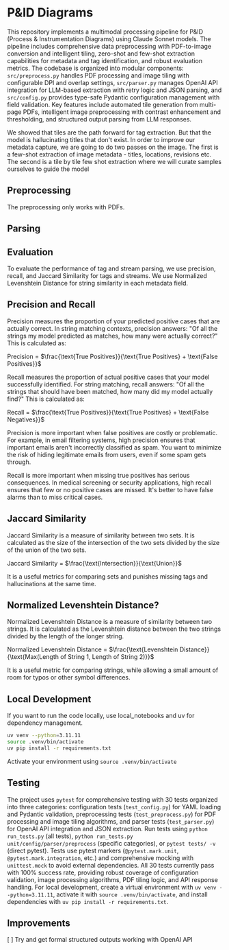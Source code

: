 # P&ID Diagrams

This repository implements a multimodal processing pipeline for P&ID (Process & Instrumentation Diagrams) using Claude Sonnet models. The pipeline includes comprehensive data preprocessing with PDF-to-image conversion and intelligent tiling, zero-shot and few-shot extraction capabilities for metadata and tag identification, and robust evaluation metrics. The codebase is organized into modular components: `src/preprocess.py` handles PDF processing and image tiling with configurable DPI and overlap settings, `src/parser.py` manages OpenAI API integration for LLM-based extraction with retry logic and JSON parsing, and `src/config.py` provides type-safe Pydantic configuration management with field validation. Key features include automated tile generation from multi-page PDFs, intelligent image preprocessing with contrast enhancement and thresholding, and structured output parsing from LLM responses.

We showed that tiles are the path forward for tag extraction. But that the model is hallucinating titles that don't exist. In order to improve our metadata capture, we are going to do two passes on the image. The first is a few-shot extraction of image metadata - titles, locations, revisions etc. The second is a tile by tile few shot extraction where we will curate samples ourselves to guide the model

## Preprocessing

The preprocessing only works with PDFs.

## Parsing

## Evaluation

To evaluate the performance of tag and stream parsing, we use precision, recall, and Jaccard Similarity for tags and streams. We use Normalized Levenshtein Distance for string similarity in each metadata field.

## Precision and Recall

Precision measures the proportion of your predicted positive cases that are actually correct. In string matching contexts, precision answers: "Of all the strings my model predicted as matches, how many were actually correct?" This is calculated as:

Precision = $\frac{\text{True Positives}}{\text{True Positives} + \text{False Positives}}$

Recall measures the proportion of actual positive cases that your model successfully identified. For string matching, recall answers: "Of all the strings that should have been matched, how many did my model actually find?" This is calculated as:

Recall = $\frac{\text{True Positives}}{\text{True Positives} + \text{False Negatives}}$
 
Precision is more important when false positives are costly or problematic. For example, in email filtering systems, high precision ensures that important emails aren't incorrectly classified as spam. You want to minimize the risk of hiding legitimate emails from users, even if some spam gets through.

Recall is more important when missing true positives has serious consequences. In medical screening or security applications, high recall ensures that few or no positive cases are missed. It's better to have false alarms than to miss critical cases.

## Jaccard Similarity

Jaccard Similarity is a measure of similarity between two sets. It is calculated as the size of the intersection of the two sets divided by the size of the union of the two sets.

Jaccard Similarity = $\frac{\text{Intersection}}{\text{Union}}$

It is a useful metrics for comparing sets and punishes missing tags and hallucinations at the same time.

## Normalized Levenshtein Distance?

Normalized Levenshtein Distance is a measure of similarity between two strings. It is calculated as the Levenshtein distance between the two strings divided by the length of the longer string.

Normalized Levenshtein Distance = $\frac{\text{Levenshtein Distance}}{\text{Max(Length of String 1, Length of String 2)}}$

It is a useful metric for comparing strings, while allowing a small amount of room for typos or other symbol differences.

## Local Development

If you want to run the code locally, use local_notebooks and uv for dependency management.

```bash
uv venv --python=3.11.11
source .venv/bin/activate
uv pip install -r requirements.txt
```

Activate your environment using `source .venv/bin/activate`

## Testing

The project uses `pytest` for comprehensive testing with 30 tests organized into three categories: configuration tests (`test_config.py`) for YAML loading and Pydantic validation, preprocessing tests (`test_preprocess.py`) for PDF processing and image tiling algorithms, and parser tests (`test_parser.py`) for OpenAI API integration and JSON extraction. Run tests using `python run_tests.py` (all tests), `python run_tests.py unit/config/parser/preprocess` (specific categories), or `pytest tests/ -v` (direct pytest). Tests use pytest markers (`@pytest.mark.unit`, `@pytest.mark.integration`, etc.) and comprehensive mocking with `unittest.mock` to avoid external dependencies. All 30 tests currently pass with 100% success rate, providing robust coverage of configuration validation, image processing algorithms, PDF tiling logic, and API response handling. For local development, create a virtual environment with `uv venv --python=3.11.11`, activate it with `source .venv/bin/activate`, and install dependencies with `uv pip install -r requirements.txt`.

## Improvements
[ ] Try and get formal structured outputs working with OpenAI API 



